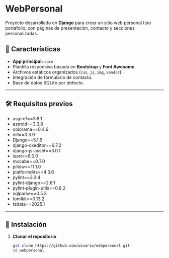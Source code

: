 # WebPersonal

Proyecto desarrollado en **Django** para crear un sitio web personal tipo portafolio, con páginas de presentación, contacto y secciones personalizadas.

## 📌 Características

- **App principal:** `core`
- Plantilla responsiva basada en **Bootstrap** y **Font Awesome**.
- Archivos estáticos organizados (`css`, `js`, `img`, `vendor`).
- Integración de formulario de contacto.
- Base de datos SQLite por defecto.

---

## 🛠 Requisitos previos

- asgiref==3.8.1
- astroid==3.3.8
- colorama==0.4.6
- dill==0.3.9
- Django==5.1.6
- django-ckeditor==6.7.2
- django-js-asset==3.0.1
- isort==6.0.0
- mccabe==0.7.0
- pillow==11.1.0
- platformdirs==4.3.6
- pylint==3.3.4
- pylint-django==2.6.1
- pylint-plugin-utils==0.8.2
- sqlparse==0.5.3
- tomlkit==0.13.2
- tzdata==2025.1

---

## 🚀 Instalación

1. **Clonar el repositorio**
   ```bash
   git clone https://github.com/usuario/webpersonal.git
   cd webpersonal
